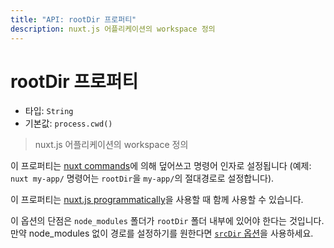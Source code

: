 ```yaml
---
title: "API: rootDir 프로퍼티"
description: nuxt.js 어플리케이션의 workspace 정의
---
```


# rootDir 프로퍼티

- 타입: `String`
- 기본값: `process.cwd()`

> nuxt.js 어플리케이션의 workspace 정의

이 프로퍼티는 [nuxt commands](/guide/commands)에 의해 덮어쓰고 명령어 인자로 설정됩니다
 (예제: `nuxt my-app/` 명령어는 `rootDir`을 `my-app/`의 절대경로로 설정합니다).

이 프로퍼티는 [nuxt.js programmatically](/api/nuxt)을 사용할 때 함께 사용할 수 있습니다.

이 옵션의 단점은 `node_modules` 폴더가 `rootDir` 폴더 내부에 있어야 한다는 것입니다. 만약 node_modules 없이 경로를 설정하기를 원한다면 [`srcDir` 옵션](/api/configuration-srcdir)을 사용하세요.</p>
